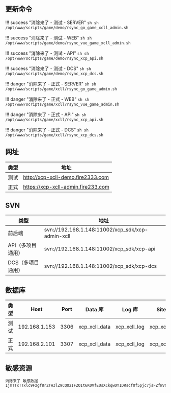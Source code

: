 ## 更新命令

!!! success "消除来了 - 测试 - SERVER"
    ``` sh
    sh /opt/www/scripts/game/demo/rsync_go_game_xcll_admin.sh
    ```

!!! success "消除来了 - 测试 - WEB"
    ``` sh
    sh /opt/www/scripts/game/demo/rsync_vue_game_xcll_admin.sh
    ```

!!! success "消除来了 - 测试 - API"
    ``` sh
    sh /opt/www/scripts/game/demo/rsync_xcp_api.sh
    ```

!!! success "消除来了 - 测试 - DCS"
    ``` sh
    sh /opt/www/scripts/game/demo/rsync_xcp_dcs.sh
    ```

!!! danger "消除来了 - 正式 - SERVER"
    ``` sh
    sh /opt/www/scripts/game/xcll/rsync_go_game_admin.sh
    ```

!!! danger "消除来了 - 正式 - WEB"
    ``` sh
    sh /opt/www/scripts/game/xcll/rsync_vue_game_admin.sh
    ```

!!! danger "消除来了 - 正式 - API"
    ``` sh
    sh /opt/www/scripts/game/xcll/rsync_xcp_api.sh
    ```

!!! danger "消除来了 - 正式 - DCS"
    ``` sh
    sh /opt/www/scripts/game/xcll/rsync_xcp_dcs.sh
    ```

## 网址

| 类型 | 地址                                 |
| ---- | ------------------------------------ |
| 测试 | <http://xcp-xcll-demo.fire2333.com>  |
| 正式 | <https://xcp-xcll-admin.fire233.com> |


## SVN

| 类型              | 地址                                             |
| ----------------- | ------------------------------------------------ |
| 前后端            | svn://192.168.1.148:11002/xcp_sdk/xcp-admin-xcll |
| API（多项目通用） | svn://192.168.1.148:11002/xcp_sdk/xcp-api        |
| DCS（多项目通用） | svn://192.168.1.148:11002/xcp_sdk/xcp-dcs        |


## 数据库

| 类型 | Host          | Port | Data 库       | Log 库       | Site 库       |
| ---- | ------------- | ---- | ------------- | ------------ | ------------- |
| 测试 | 192.168.1.153 | 3306 | xcp_xcll_data | xcp_xcll_log | xcp_xcll_site |
| 正式 | 192.168.2.101 | 3307 | xcp_xcll_data | xcp_xcll_log | xcp_xcll_site |



## 敏感资源
```
消除来了 敏感数据
1jmTTxTTxlc9Fzgf8rZTA3lZ9CQO2IFZOIt6K0VfEUsXCkqwOY1DRscfOf5pjc7jsFZfWVCxnb9jtyqHahW7/wcOLV8rOACPjAxkGnoPlm/xxN8uVM8y9EPY4bGsD+VqyFZl/MF8gVj7Fw5a/ZUTvEJnsMIIc3pub3ZAeFawopm19pDw1+fpkTaulEnlkGuICfPIB7J4VLvR+x6X+YwjNXrRrwWZAwnNbHHod+dhiCNOmr6UMSEE2igIQr0nPX35gEW73TeD+IqdUQUmGkmEZu28Vzv/VxsemuhAqOtWsphwuc8zt7jo4QXnvHHIFLFd6LleTGZqnojFLIlx8ZeqUBbhYZfpOCQLBDfDq91zYoYH
```